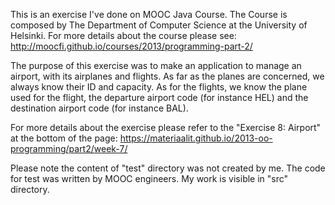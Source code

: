 This is an exercise I've done on MOOC Java Course. The Course is composed by The Department of Computer Science at the University of Helsinki.
For more details about the course please see:
http://moocfi.github.io/courses/2013/programming-part-2/


The purpose of this exercise was to make an application to manage an airport, with its airplanes and flights. As far as the planes are concerned, we always know their ID and capacity. As for the flights, we know the plane used for the flight, the departure airport code (for instance HEL) and the destination airport code (for instance BAL).

For more details about the exercise please refer to the "Exercise 8: Airport" at the bottom of the page:
https://materiaalit.github.io/2013-oo-programming/part2/week-7/

Please note the content of "test" directory was not created by me. The code for test was written by MOOC engineers. My work is visible in "src" directory.